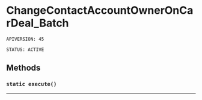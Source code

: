 # ChangeContactAccountOwnerOnCarDeal\_Batch

`APIVERSION: 45`

`STATUS: ACTIVE`

## Methods

### `static execute()`

***
